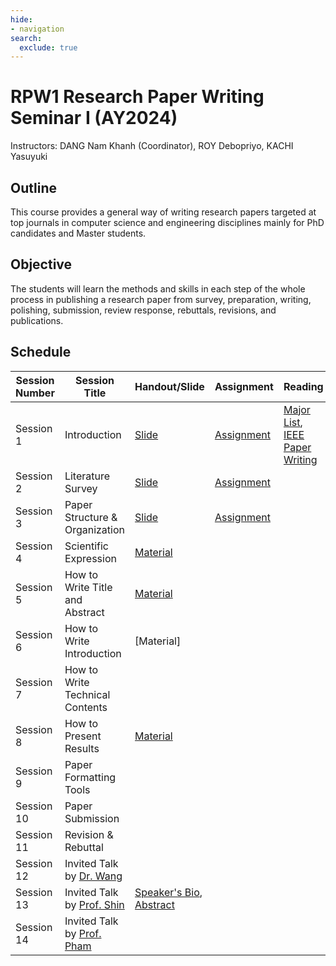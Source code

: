 ```yaml
---
hide:
- navigation
search:
  exclude: true
---
```


# RPW1 Research Paper Writing Seminar I (AY2024)

Instructors: DANG Nam Khanh (Coordinator), ROY Debopriyo, KACHI Yasuyuki

## Outline

This course provides a general way of writing research papers targeted at top journals in computer science and engineering disciplines mainly for PhD candidates and Master students.

## Objective

The students will learn the methods and skills in each step of the whole process in publishing a research paper from survey, preparation, writing, polishing, submission, review response, rebuttals, revisions, and publications.

## Schedule

| **Session Number** | **Session Title**                        | **Handout/Slide** | **Assignment** | **Reading** |
|---------------------|------------------------------------------|-------------------|----------------|-------------|
| Session 1          | Introduction                            |    [Slide](https://elms.u-aizu.ac.jp/mod/resource/view.php?id=118125)         |  [Assignment](https://elms.u-aizu.ac.jp/mod/assign/view.php?id=117858)        |  [Major List](https://elms.u-aizu.ac.jp/mod/url/view.php?id=118554), [IEEE Paper Writing](https://elms.u-aizu.ac.jp/mod/resource/view.php?id=118314)     |
| Session 2          | Literature Survey                       |  [Slide](https://elms.u-aizu.ac.jp/mod/url/view.php?id=118250)           | [Assignment](https://elms.u-aizu.ac.jp/mod/assign/view.php?id=118254)         |       |
| Session 3          | Paper Structure & Organization          |   [Slide](https://elms.u-aizu.ac.jp/mod/resource/view.php?id=118584)          |    [Assignment](https://elms.u-aizu.ac.jp/mod/quiz/view.php?id=118549)     |       |
| Session 4          | Scientific Expression                   |  [Material](https://elms.u-aizu.ac.jp/course/view.php?id=6684#coursecontentcollapse4)           |          |       |
| Session 5          | How to Write Title and Abstract         |   [Material](https://elms.u-aizu.ac.jp/mod/url/view.php?id=122574)          |          |       |
| Session 6          | How to Write Introduction               |  [Material]           |          |       |
| Session 7          | How to Write Technical Contents         |             |          |       |
| Session 8          | How to Present Results                  |  [Material](https://elms.u-aizu.ac.jp/course/view.php?id=6684#coursecontentcollapse6)           |          |       |
| Session 9          | Paper Formatting Tools                  |             |          |       |
| Session 10         | Paper Submission                        |             |          |       |
| Session 11         | Revision & Rebuttal                     |             |          |       |
| Session 12         | Invited Talk by [Dr. Wang](https://u-aizu.ac.jp/~zwang/)             |             |          |       |
| Session 13         | Invited Talk by [Prof. Shin](https://u-aizu.ac.jp/labs/is-pp/pplab/shin.html) | [Speaker's Bio](https://elms.u-aizu.ac.jp/mod/resource/view.php?id=118255), [Abstract](https://elms.u-aizu.ac.jp/mod/resource/view.php?id=118256)             |          |       |
| Session 14         | Invited Talk by [Prof. Pham](https://web-ext.u-aizu.ac.jp/~pham/) |             |          |       |

